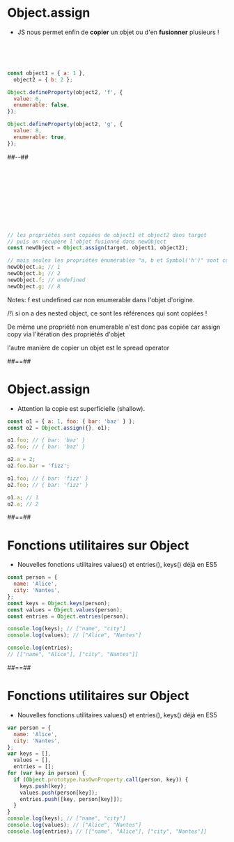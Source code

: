 <!-- .slide: class="two-column with-code" -->

# Object.assign

- JS nous permet enfin de **copier** un objet ou d'en **fusionner** plusieurs !

<br />
<br />
<br />

```javascript
const object1 = { a: 1 },
  object2 = { b: 2 };

Object.defineProperty(object2, 'f', {
  value: 6,
  enumerable: false,
});

Object.defineProperty(object2, 'g', {
  value: 8,
  enumerable: true,
});
```

<!-- .element: class="fragment" -->

##--##

<!-- .slide: class="with-code" -->

<br />
<br />
<br />
<br />
<br />
<br />
<br />
<br />

```javascript
// les propriétés sont copiées de object1 et object2 dans target
// puis on récupère l'objet fusionné dans newObject
const newObject = Object.assign(target, object1, object2);

// mais seules les propriétés énumérables "a, b et Symbol('h')" sont copiées
newObject.a; // 1
newObject.b; // 2
newObject.f; // undefined
newObject.g; // 8
```

<!-- .element: class="fragment" -->

Notes:
f est undefined car non enumerable dans l'objet d'origine.

/!\ si on a des nested object, ce sont les références qui sont copiées !

De même une propriété non enumerable n'est donc pas copiée car assign copy via l'itération des propriétés d'objet

l'autre manière de copier un objet est le spread operator

##==##

<!-- .slide: class="with-code" -->

# Object.assign

- Attention la copie est superficielle (shallow).

```javascript
const o1 = { a: 1, foo: { bar: 'baz' } };
const o2 = Object.assign({}, o1);

o1.foo; // { bar: 'baz' }
o2.foo; // { bar: 'baz' }

o2.a = 2;
o2.foo.bar = 'fizz';

o1.foo; // { bar: 'fizz' }
o2.foo; // { bar: 'fizz' }

o1.a; // 1
o2.a; // 2
```

##==##

<!-- .slide: class="with-code" -->

# Fonctions utilitaires sur Object

- Nouvelles fonctions utilitaires values() et entries(), keys() déjà en ES5

```javascript
const person = {
  name: 'Alice',
  city: 'Nantes',
};
const keys = Object.keys(person);
const values = Object.values(person);
const entries = Object.entries(person);

console.log(keys); // ["name", "city"]
console.log(values); // ["Alice", "Nantes"]

console.log(entries);
// [["name", "Alice"], ["city", "Nantes"]]
```

<!-- .element: class="fragment" -->

##==##

<!-- .slide: class="with-code max-height" -->

# Fonctions utilitaires sur Object

- Nouvelles fonctions utilitaires values() et entries(), keys() déjà en ES5

```javascript
var person = {
  name: 'Alice',
  city: 'Nantes',
};
var keys = [],
  values = [],
  entries = [];
for (var key in person) {
  if (Object.prototype.hasOwnProperty.call(person, key)) {
    keys.push(key);
    values.push(person[key]);
    entries.push([key, person[key]]);
  }
}
console.log(keys); // ["name", "city"]
console.log(values); // ["Alice", "Nantes"]
console.log(entries); // [["name", "Alice"], ["city", "Nantes"]]
```

<!-- .element: class="fragment" -->
